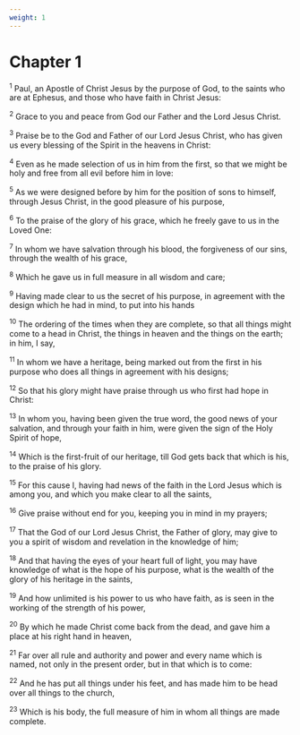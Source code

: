 ```yaml
---
weight: 1
---
```


# Chapter 1

<sup>1</sup> Paul, an Apostle of Christ Jesus by the purpose of God, to the saints who are at Ephesus, and those who have faith in Christ Jesus: 

<sup>2</sup> Grace to you and peace from God our Father and the Lord Jesus Christ. 

<sup>3</sup> Praise be to the God and Father of our Lord Jesus Christ, who has given us every blessing of the Spirit in the heavens in Christ: 

<sup>4</sup> Even as he made selection of us in him from the first, so that we might be holy and free from all evil before him in love: 

<sup>5</sup> As we were designed before by him for the position of sons to himself, through Jesus Christ, in the good pleasure of his purpose, 

<sup>6</sup> To the praise of the glory of his grace, which he freely gave to us in the Loved One: 

<sup>7</sup> In whom we have salvation through his blood, the forgiveness of our sins, through the wealth of his grace, 

<sup>8</sup> Which he gave us in full measure in all wisdom and care; 

<sup>9</sup> Having made clear to us the secret of his purpose, in agreement with the design which he had in mind, to put into his hands 

<sup>10</sup> The ordering of the times when they are complete, so that all things might come to a head in Christ, the things in heaven and the things on the earth; in him, I say, 

<sup>11</sup> In whom we have a heritage, being marked out from the first in his purpose who does all things in agreement with his designs; 

<sup>12</sup> So that his glory might have praise through us who first had hope in Christ: 

<sup>13</sup> In whom you, having been given the true word, the good news of your salvation, and through your faith in him, were given the sign of the Holy Spirit of hope, 

<sup>14</sup> Which is the first-fruit of our heritage, till God gets back that which is his, to the praise of his glory. 

<sup>15</sup> For this cause I, having had news of the faith in the Lord Jesus which is among you, and which you make clear to all the saints, 

<sup>16</sup> Give praise without end for you, keeping you in mind in my prayers; 

<sup>17</sup> That the God of our Lord Jesus Christ, the Father of glory, may give to you a spirit of wisdom and revelation in the knowledge of him; 

<sup>18</sup> And that having the eyes of your heart full of light, you may have knowledge of what is the hope of his purpose, what is the wealth of the glory of his heritage in the saints, 

<sup>19</sup> And how unlimited is his power to us who have faith, as is seen in the working of the strength of his power, 

<sup>20</sup> By which he made Christ come back from the dead, and gave him a place at his right hand in heaven, 

<sup>21</sup> Far over all rule and authority and power and every name which is named, not only in the present order, but in that which is to come: 

<sup>22</sup> And he has put all things under his feet, and has made him to be head over all things to the church, 

<sup>23</sup> Which is his body, the full measure of him in whom all things are made complete. 


